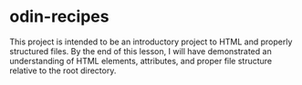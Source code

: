 # odin-recipes

This project is intended to be an introductory project to HTML and properly structured files.
By the end of this lesson, I will have demonstrated an understanding of HTML elements, attributes, and proper file structure relative to the root directory.
